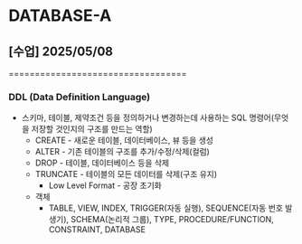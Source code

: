 <script>
  const password = prompt("인증이 필요합니다. 비밀번호를 입력하세요.");

  if (password !== "sleect5") {
    alert("비밀번호가 틀렸습니다. 당신은 접근할 권한이 없습니다.");
    window.location.href = "/On-Demend/etc/403/";
  }
</script>

# __DATABASE-A__

## [수업] 2025/05/08
==================================
### DDL (Data Definition Language)
- 스키마, 테이블, 제약조건 등을 정의하거나 변경하는데 사용하는 SQL 명령어(무엇을 저장할 것인지의 구조를 만드는 역할)
    - CREATE - 새로운 테이블, 데이터베이스, 뷰 등을 생성
    - ALTER - 기존 테이블의 구조를 추가/수정/삭제(컬럼)
    - DROP - 테이블, 데이터베이스 등을 삭제
    - TRUNCATE - 테이블의 모든 데이터를 삭제(구조 유지)
        * Low Level Format - 공장 초기화
    - 객체
        - TABLE, VIEW, INDEX, TRIGGER(자동 실행), SEQUENCE(자동 번호 발생기), SCHEMA(논리적 그룹), TYPE, PROCEDURE/FUNCTION, CONSTRAINT, DATABASE